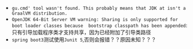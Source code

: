 * `gu.cmd' tool wasn't found. This probably means that JDK at isn't a GraalVM distribution.`
* `OpenJDK 64-Bit Server VM warning: Sharing is only supported for boot loader classes because 
bootstrap classpath has been appended`:只有引导加载程序类才支持共享，因为已经附加了引导类路径
* `spring boot3`测试使用`Junit 5`,否则会报错？？原因未知？？？